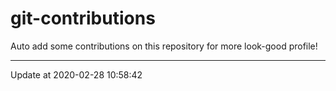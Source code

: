 # git-contributions

Auto add some contributions on this repository for more look-good profile!

---

Update at 2020-02-28 10:58:42

